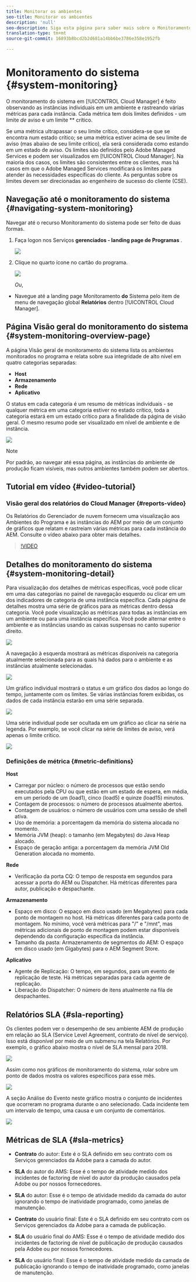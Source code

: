 ```yaml
---
title: Monitorar os ambientes
seo-title: Monitorar os ambientes
description: 'null'
seo-description: Siga esta página para saber mais sobre o Monitoramento do sistema no Gerenciador de nuvem que é feito observando as instâncias individuais em um ambiente e rastreando várias métricas para cada instância.
translation-type: tm+mt
source-git-commit: 16893b8bcd2b2d681a14bb6be3786e358e1952fb

---
```



# Monitoramento do sistema {#system-monitoring}

O monitoramento do sistema em [!UICONTROL Cloud Manager] é feito observando as instâncias individuais em um ambiente e rastreando várias métricas para cada instância. Cada métrica tem dois limites definidos - um limite *de* aviso e um limite ** crítico.

Se uma métrica ultrapassar o seu limite crítico, considera-se que se encontra num estado crítico; se uma métrica estiver acima de seu limite de aviso (mas abaixo de seu limite crítico), ela será considerada como estando em um estado de aviso. Os limites são definidos pelo Adobe Managed Services e podem ser visualizados em [!UICONTROL Cloud Manager]. Na maioria dos casos, os limites são consistentes entre os clientes, mas há casos em que o Adobe Managed Services modificará os limites para atender às necessidades específicas do cliente. As perguntas sobre os limites devem ser direcionadas ao engenheiro de sucesso do cliente (CSE).

## Navegação até o monitoramento do sistema {#navigating-system-monitoring}

Navegar até o recurso Monitoramento do sistema pode ser feito de duas formas.

1. Faça logon nos Serviços **gerenciados - landing page de Programas** .

   ![](assets/ProgramLanding.png)

1. Clique no quarto ícone no cartão do programa.

   ![](assets/first-timea1.png)

   *Ou*,

* Navegue até a landing page Monitoramento **do** Sistema pelo item de menu de navegação global **Relatórios** dentro [!UICONTROL Cloud Manager].


## Página Visão geral do monitoramento do sistema {#system-monitoring-overview-page}

A página Visão geral de monitoramento do sistema lista os ambientes monitorados no programa e relata sobre sua integridade de alto nível em quatro categorias separadas:

* **Host**
* **Armazenamento**
* **Rede**
* **Aplicativo**

O status em cada categoria é um resumo de métricas individuais - se qualquer métrica em uma categoria estiver no estado crítico, toda a categoria estará em um estado crítico para a finalidade da página de visão geral. O mesmo resumo pode ser visualizado em nível de ambiente e de instância.

![](assets/System-Monitoring-Reports.png)

>[!NOTE]
>
>Por padrão, ao navegar até essa página, as instâncias do ambiente de produção ficam visíveis, mas outros ambientes também podem ser abertos.

## Tutorial em vídeo {#video-tutorial}

### Visão geral dos relatórios do Cloud Manager {#reports-video}

Os Relatórios do Gerenciador de nuvem fornecem uma visualização aos Ambientes do Programa e às instâncias do AEM por meio de um conjunto de gráficos que relatam e rastreiam várias métricas para cada instância do AEM.
Consulte o vídeo abaixo para obter mais detalhes.

>[!VIDEO](https://video.tv.adobe.com/v/26315/)

## Detalhes do monitoramento do sistema {#system-monitoring-detail}

Para visualização dos detalhes de métricas específicas, você pode clicar em uma das categorias no painel de navegação esquerdo ou clicar em um dos indicadores de categoria de uma instância específica. Cada página de detalhes mostra uma série de gráficos para as métricas dentro dessa categoria. Você pode visualização as métricas para todas as instâncias em um ambiente ou para uma instância específica. Você pode alternar entre o ambiente e as instâncias usando as caixas suspensas no canto superior direito.

![](assets/System_Monitoring1.png)

A navegação à esquerda mostrará as métricas disponíveis na categoria atualmente selecionada para as quais há dados para o ambiente e as instâncias atualmente selecionadas.

![](assets/System_Monitoring2.png)

Um gráfico individual mostrará o status e um gráfico dos dados ao longo do tempo, juntamente com os limites. Se várias instâncias forem exibidas, os dados de cada instância estarão em uma série separada.

![](assets/Monitoring_Graphs1.png)

Uma série individual pode ser ocultada em um gráfico ao clicar na série na legenda.
Por exemplo, se você clicar na série de limites de aviso, verá apenas o limite crítico.

![](assets/Monitoring_Graphs2.png)

### Definições de métrica {#metric-definitions}

**Host**

* Carregar por núcleo: o número de processos que estão sendo executados pela CPU ou que estão em um estado de espera, em média, em um período de um (load1), cinco (load5) e quinze (load15) minutos.
* Contagem de processos: o número de processos atualmente abertos.
* Contagem de usuários: o número de usuários com uma sessão de shell ativa.
* Uso de memória: a porcentagem da memória do sistema alocada no momento.
* Memória JVM (heap): o tamanho (em Megabytes) do Java Heap alocado.
* Espaço de geração antiga: a porcentagem da memória JVM Old Generation alocada no momento.

**Rede**

* Verificação da porta CQ: O tempo de resposta em segundos para acessar a porta do AEM ou Dispatcher. Há métricas diferentes para autor, publicação e despachante.

**Armazenamento**

* Espaço em disco: O espaço em disco usado (em Megabytes) para cada ponto de montagem no host. Há métricas diferentes para cada ponto de montagem. No mínimo, você verá métricas para &quot;/&quot; e &quot;/mnt&quot;, mas métricas adicionais de ponto de montagem podem estar disponíveis dependendo da configuração específica da instância.
* Tamanho da pasta: Armazenamento de segmentos do AEM: O espaço em disco usado (em Gigabytes) para o AEM Segment Store.

**Aplicativo**

* Agente de Replicação: O tempo, em segundos, para um evento de replicação de teste. Há métricas separadas para cada agente de replicação.
* Liberação do Dispatcher: O número de itens atualmente na fila de despachantes.

## Relatórios SLA {#sla-reporting}

Os clientes podem ver o desempenho de seu ambiente AEM de produção em relação ao SLA (Service Level Agreement, contrato de nível de serviço). Isso está disponível por meio de um submenu na tela Relatórios.
Por exemplo, o gráfico abaixo mostra o nível de SLA mensal para 2018.

![](assets/SLA-Reports-one.png)

Assim como nos gráficos de monitoramento do sistema, rolar sobre um ponto de dados mostra os valores específicos para esse mês.

![](assets/SLA-Reports-two.png)

A seção Análise do Evento neste gráfico mostra o conjunto de incidentes que ocorreram no programa durante o ano selecionado. Cada incidente tem um intervalo de tempo, uma causa e um conjunto de comentários.

![](assets/sla-reporting3.png)

## Métricas de SLA {#sla-metrics}

* **Contrato** do autor: Este é o SLA definido em seu contrato com os Serviços gerenciados da Adobe para a camada do autor.

* **SLA** do autor do AMS: Esse é o tempo de atividade medido dos incidentes de factoring de nível do autor da produção causados pela Adobe ou por nossos fornecedores.

* **SLA** do autor: Esse é o tempo de atividade medido da camada do autor ignorando o tempo de inatividade programado, como janelas de manutenção.

* **Contrato** do usuário final: Este é o SLA definido em seu contrato com os Serviços gerenciados da Adobe para a camada de publicação.

* **SLA** do usuário final do AMS: Esse é o tempo de atividade medido dos incidentes de factoring de nível de publicação de produção causados pela Adobe ou por nossos fornecedores.

* **SLA** do usuário final: Esse é o tempo de atividade medido da camada de publicação ignorando o tempo de inatividade programado, como janelas de manutenção.